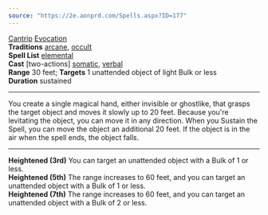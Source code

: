 ```yaml
---
source: "https://2e.aonprd.com/Spells.aspx?ID=177"
---
```

[Cantrip](https://2e.aonprd.com/Traits.aspx?ID=22) [Evocation](https://2e.aonprd.com/Traits.aspx?ID=65)   
**Traditions** [arcane](https://2e.aonprd.com/Spells.aspx?Tradition=1), [occult](https://2e.aonprd.com/Spells.aspx?Tradition=3)  
**Spell List** [elemental](https://2e.aonprd.com/Spells.aspx?Tradition=5)  
**Cast** \[two-actions\] [somatic](https://2e.aonprd.com/Rules.aspx?ID=283), [verbal](https://2e.aonprd.com/Rules.aspx?ID=284)  
**Range** 30 feet; **Targets** 1 unattended object of light Bulk or less  
**Duration** sustained

---

You create a single magical hand, either invisible or ghostlike, that grasps the target object and moves it slowly up to 20 feet. Because you're levitating the object, you can move it in any direction. When you Sustain the Spell, you can move the object an additional 20 feet. If the object is in the air when the spell ends, the object falls.

---

**Heightened (3rd)** You can target an unattended object with a Bulk of 1 or less.  
**Heightened (5th)** The range increases to 60 feet, and you can target an unattended object with a Bulk of 1 or less.  
**Heightened (7th)** The range increases to 60 feet, and you can target an unattended object with a Bulk of 2 or less.